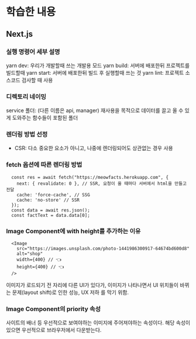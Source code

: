 # 학습한 내용

## Next.js


### 실행 명령어 세부 설명
yarn dev: 우리가 개발할때 쓰는 개발용 모드
yarn build: 서버에 배포한뒤 프로젝트를 빌드할때
yarn start: 서버에 배포한뒤 빌드 후 실행할때 쓰는 것
yarn lint: 프로젝트 소스코드 검사할 때 사용


### 디렉토리 네이밍
service 폴더: (다른 이름은 api, manager) 재사용을 목적으로 데이터를 끌고 올 수 있게 도와주는 함수들이 포함된 폴더


### 렌더링 방법 선정
- CSR: 다소 중요한 요소가 아니고, 나중에 렌더링되어도 상관없는 경우 사용


### fetch 옵션에 따른 렌더링 방법
```
  const res = await fetch("https://meowfacts.herokuapp.com", {
    next: { revalidate: 0 }, // SSR, 요청이 올 때마다 서버에서 html을 만들고 전달
    cache: 'force-cache', // SSG
    cache: 'no-store' // SSR
  });
  const data = await res.json();
  const factText = data.data[0];
```


### Image Component에 with height를 추가하는 이유
```
  <Image 
    src="https://images.unsplash.com/photo-1441986300917-64674bd600d8"
    alt="shop"
    width={400} // 👈
    height={400} // 👈
  />
```
이미지가 로드되기 전 자리에 다른 UI가 있다가, 이미지가 나타나면서 UI 위치들이 바뀌는 문제(layout shift)로 인한 성능, UX 저하
를 막기 위함.

### Image Component의 priority 속성
사이트의 배너 등 우선적으로 보여야하는 이미지에 주어져야하는 속성이다. 해당 속성이 있으면 우선적으로 브라우저에서 다운받는다.
